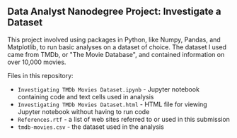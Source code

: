 ## Data Analyst Nanodegree Project: Investigate a Dataset

This project involved using packages in Python, like Numpy, Pandas, and Matplotlib, to run basic analyses on a dataset of choice. The dataset I used came from TMDb, or "The Movie Database", and contained information on over 10,000 movies. 

Files in this repository:

* `Investigating TMDb Movies Dataset.ipynb` - Jupyter notebook containing code and text cells used in analysis 
* `Investigating TMDb Movies Dataset.html` - HTML file for viewing Jupyter notebook without having to run code
* `References.rtf` - a list of web sites referred to or used in this submission
* `tmdb-movies.csv` - the dataset used in the analysis

